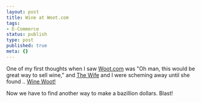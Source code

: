 ```yaml
---
layout: post
title: Wine at Woot.com
tags:
- E-Commerce
status: publish
type: post
published: true
meta: {}
---
```

One of my first thoughts when I saw <a href="http://woot.com/" target="_blank">Woot.com</a> was "Oh man, this would be great way to sell wine," and <a href="http://novanewcomer.wordpress.com/" target="_blank">The Wife</a> and I were scheming away until she found .. <a href="http://wine.woot.com/" target="_blank">Wine Woot!</a>

Now we have to find another way to make a bazillion dollars.  Blast!
